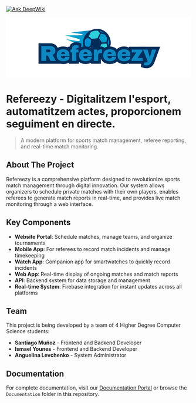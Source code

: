 [![Ask DeepWiki](https://deepwiki.com/badge.svg)](https://deepwiki.com/refereezy/refereezy-project)
<div style="width: 100%;"><img src="Logo/6-sinfondo.png" width="800px" style="margin: 0 auto;"> </div>

# Refereezy - Digitalitzem l'esport, automatitzem actes, proporcionem seguiment en directe.

> A modern platform for sports match management, referee reporting, and real-time match monitoring.

## About The Project

Refereezy is a comprehensive platform designed to revolutionize sports match management through digital innovation. Our system allows organizers to schedule private matches with their own players, enables referees to generate match reports in real-time, and provides live match monitoring through a web interface.

## Key Components

- **Website Portal**: Schedule matches, manage teams, and organize tournaments
- **Mobile App**: For referees to record match incidents and manage timekeeping
- **Watch App**: Companion app for smartwatches to quickly record incidents
- **Web App**: Real-time display of ongoing matches and match reports
- **API**: Backend system for data storage and management
- **Real-time System**: Firebase integration for instant updates across all platforms

## Team

This project is being developed by a team of 4 Higher Degree Computer Science students:

- **Santiago Muñoz** - Frontend and Backend Developer
- **Ismael Younes** - Frontend and Backend Developer 
- **Anguelina Levchenko** - System Administrator


## Documentation

For complete documentation, visit our [Documentation Portal](https://refereezy.smcardona.tech/docs/) or browse the `Documentation` folder in this repository.
